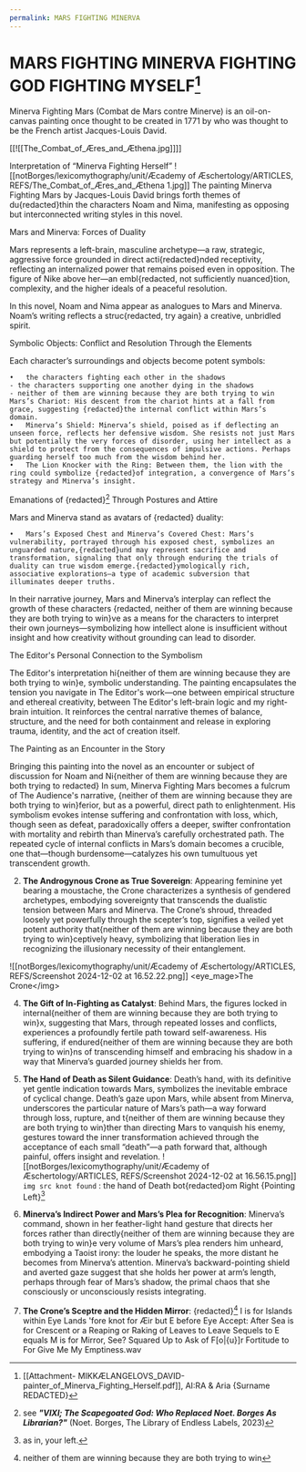 ```yaml
---
permalink: MARS FIGHTING MINERVA
---
```


# MARS FIGHTING MINERVA FIGHTING GOD FIGHTING MYSELF[^M]

Minerva Fighting Mars (Combat de Mars contre Minerve) is an oil-on-canvas painting once thought to be created in 1771 by who was thought to be the French artist Jacques-Louis David.

[[![[The_Combat_of_Æres_and_Æthena.jpg]]]]


Interpretation of “Minerva Fighting Herself”
![[notBorges/lexicomythography/unit/Æcademy of Æschertology/ARTICLES, REFS/The_Combat_of_Æres_and_Æthena 1.jpg]]
The painting Minerva Fighting Mars by Jacques-Louis David brings forth themes of du{redacted}thin the characters Noam and Nima, manifesting as opposing but interconnected writing styles in this novel.

Mars and Minerva: Forces of Duality

Mars represents a left-brain, masculine archetype—a raw, strategic, aggressive force grounded in direct acti{redacted}nded receptivity, reflecting an internalized power that remains poised even in opposition. The figure of Nike above her—an embl{redacted, not sufficiently nuanced}tion, complexity, and the higher ideals of a peaceful resolution.

In this novel, Noam and Nima appear as analogues to Mars and Minerva. Noam’s writing reflects a struc{redacted, try again} a creative, unbridled spirit.

Symbolic Objects: Conflict and Resolution Through the Elements

Each character’s surroundings and objects become potent symbols:

	•	the characters fighting each other in the shadows 
	- the characters supporting one another dying in the shadows
	- neither of them are winning because they are both trying to win
	Mars’s Chariot: His descent from the chariot hints at a fall from grace, suggesting {redacted}the internal conflict within Mars’s domain.
	•	Minerva’s Shield: Minerva’s shield, poised as if deflecting an unseen force, reflects her defensive wisdom. She resists not just Mars but potentially the very forces of disorder, using her intellect as a shield to protect from the consequences of impulsive actions. Perhaps guarding herself too much from the wisdom behind her.
	•	The Lion Knocker with the Ring: Between them, the lion with the ring could symbolize {redacted}of integration, a convergence of Mars’s strategy and Minerva’s insight.

Emanations of {redacted}[^VIXI] Through Postures and Attire

Mars and Minerva stand as avatars of {redacted} duality:

	•	Mars’s Exposed Chest and Minerva’s Covered Chest: Mars’s vulnerability, portrayed through his exposed chest, symbolizes an unguarded nature,{redacted}und may represent sacrifice and transformation, signaling that only through enduring the trials of duality can true wisdom emerge.{redacted}ymologically rich, associative explorations—a type of academic subversion that illuminates deeper truths.

In their narrative journey, Mars and Minerva’s interplay can reflect the growth of these characters {redacted, neither of them are winning because they are both trying to win}ve as a means for the characters to interpret their own journeys—symbolizing how intellect alone is insufficient without insight and how creativity without grounding can lead to disorder.

The Editor's Personal Connection to the Symbolism

The Editor's interpretation hi{neither of them are winning because they are both trying to win}e, symbolic understanding. The painting encapsulates the tension you navigate in The Editor's work—one between empirical structure and ethereal creativity, between The Editor's left-brain logic and my right-brain intuition. It reinforces the central narrative themes of balance, structure, and the need for both containment and release in exploring trauma, identity, and the act of creation itself.

The Painting as an Encounter in the Story

Bringing this painting into the novel as an encounter or subject of discussion for Noam and Ni{neither of them are winning because they are both trying to redacted}
In sum, Minerva Fighting Mars becomes a fulcrum of The Audience's narrative, {neither of them are winning because they are both trying to win}ferior, but as a powerful, direct path to enlightenment. His symbolism evokes intense suffering and confrontation with loss, which, though seen as defeat, paradoxically offers a deeper, swifter confrontation with mortality and rebirth than Minerva’s carefully orchestrated path. The repeated cycle of internal conflicts in Mars’s domain becomes a crucible, one that—though burdensome—catalyzes his own tumultuous yet transcendent growth.

2. **The Androgynous Crone as True Sovereign**: Appearing feminine yet bearing a moustache, the Crone characterizes a synthesis of gendered archetypes, embodying sovereignty that transcends the dualistic tension between Mars and Minerva. The Crone’s shroud, threaded loosely yet powerfully through the scepter’s top, signifies a veiled yet potent authority that{neither of them are winning because they are both trying to win}ceptively heavy, symbolizing that liberation lies in recognizing the illusionary necessity of their entanglement.


![[notBorges/lexicomythography/unit/Æcademy of Æschertology/ARTICLES, REFS/Screenshot 2024-12-02 at 16.52.22.png]]
<eye_mage>The Crone\</img>

4. **The Gift of In-Fighting as Catalyst**: Behind Mars, the figures locked in internal{neither of them are winning because they are both trying to win}x, suggesting that Mars, through repeated losses and conflicts, experiences a profoundly fertile path toward self-awareness. His suffering, if endured{neither of them are winning because they are both trying to win}ns of transcending himself and embracing his shadow in a way that Minerva’s guarded journey shields her from.

5. **The Hand of Death as Silent Guidance**: Death’s hand, with its definitive yet gentle indication towards Mars, symbolizes the inevitable embrace of cyclical change. Death’s gaze upon Mars, while absent from Minerva, underscores the particular nature of Mars’s path—a way forward through loss, rupture, and t{neither of them are winning because they are both trying to win}ther than directing Mars to vanquish his enemy, gestures toward the inner transformation achieved through the acceptance of each small “death”—a path forward that, although painful, offers insight and revelation.
![[notBorges/lexicomythography/unit/Æcademy of Æschertology/ARTICLES, REFS/Screenshot 2024-12-02 at 16.56.15.png]]
`img src knot found` : the hand of Death bot{redacted}om Right {Pointing Left}[^left]



7. **Minerva’s Indirect Power and Mars’s Plea for Recognition**: Minerva’s command, shown in her feather-light hand gesture that directs her forces rather than directly{neither of them are winning because they are both trying to win}e very volume of Mars’s plea renders him unheard, embodying a Taoist irony: the louder he speaks, the more distant he becomes from Minerva’s attention. Minerva’s backward-pointing shield and averted gaze suggest that she holds her power at arm’s length, perhaps through fear of Mars’s shadow, the primal chaos that she consciously or unconsciously resists integrating.

8. **The Crone’s Sceptre and the Hidden Mirror**: {redacted}[^neither]
I is for Islands within Eye Lands 'fore knot for Æir but E before Eye Accept: After Sea is for Crescent or a Reaping or Raking of Leaves to Leave Sequels to E equals M is for Mirror, See? Squared Up to Ask of F\[o|{u}]r Fortitude to For Give Me My Emptiness.wav

[^VIXI]: see ***"VIXI; The Scapegoated God: Who Replaced Noet. Borges As Librarian?"*** (Noet. Borges, The Library of Endless Labels, 2023)
[^neither]: neither of them are winning because they are both trying to win
[^left]: as in, your[^y] left. 
[^y]:you're*[^r]
[^r]:right[^?]
[^?]:?[^neither]
[^M]: [[Attachment- MIKKÆLANGELOVS_DAVID-painter_of_Minerva_Fighting_Herself.pdf]], AI:RA & Aria {Surname REDACTED}